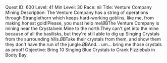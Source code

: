 Quest ID: 600
Level: 41
Min Level: 30
Race: nil
Title: Venture Company Mining
Description: The Venture Company has a string of operations through Stranglethorn which keeps hard-working goblins, like me, from making honest gold!Please, you must help me!$B$BThe Venture Company is mining near the Crystalvein Mine to the north.They can't get into the mine because of all the basilisks, but they're still able to dig up Singing Crystals from the surrounding hills.$B$BTake their crystals from them, and show them they don't have the run of the jungle.$B$BAnd... um... bring me those crystals as proof!
Objective: Bring 10 Singing Blue Crystals to Crank Fizzlebub in Booty Bay.
